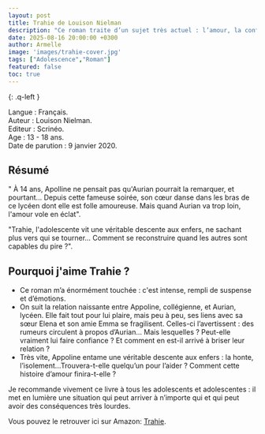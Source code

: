 ```yaml
---
layout: post
title: Trahie de Louison Nielman 
description: "Ce roman traite d’un sujet très actuel : l’amour, la confiance et l’influence des réseaux sociaux. Mais comment cette relation va-t-elle se terminer ? Un livre que je recommande vivement à tous les adolescents et adolescentes."
date: 2025-08-16 20:00:00 +0300
author: Armelle
image: 'images/trahie-cover.jpg'
tags: ["Adolescence","Roman"]
featured: false
toc: true
---
```


{: .q-left }

Langue : Français.  
Auteur : Louison Nielman.   
Editeur : Scrinéo.              
Age : 13 - 18 ans.                            
Date de parution : 9 janvier 2020.         

## Résumé

" À 14 ans, Apolline ne pensait pas qu'Aurian pourrait la remarquer, et pourtant... Depuis cette fameuse soirée, son cœur danse dans les bras de ce lycéen dont elle est folle amoureuse.
Mais quand Aurian va trop loin, l'amour vole en éclat".

"Trahie, l'adolescente vit une véritable descente aux enfers, ne sachant plus vers qui se tourner...
Comment se reconstruire quand les autres sont capables du pire ?".

## Pourquoi j'aime Trahie ?

- Ce roman m’a énormément touchée : c'est intense, rempli de suspense et d’émotions. 
- On suit la relation naissante entre Appoline, collégienne, et Aurian, lycéen. Elle fait tout pour lui plaire, mais peu à peu, ses liens avec sa sœur Elena et son amie Emma se fragilisent. Celles-ci l’avertissent : des rumeurs circulent à propos d’Aurian... Mais lesquelles ? Peut-elle vraiment lui faire confiance ? Et comment en est-il arrivé à briser leur relation ?
- Très vite, Appoline entame une véritable descente aux enfers : la honte, l’isolement...Trouvera-t-elle quelqu’un pour l’aider ? Comment cette histoire d’amour finira-t-elle ?

Je recommande vivement ce livre à tous les adolescents et adolescentes : il met en lumière une situation qui peut arriver à n’importe qui et qui peut avoir des conséquences très lourdes.

Vous pouvez le retrouver ici sur Amazon: [Trahie](https://amzn.to/4n83b6y).



